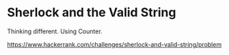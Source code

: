 # Sherlock and the Valid String

Thinking different. Using Counter.

https://www.hackerrank.com/challenges/sherlock-and-valid-string/problem
